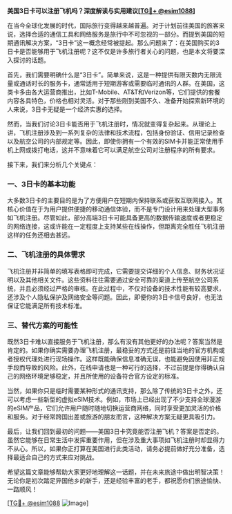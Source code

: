 **美国3日卡可以注册飞机吗？深度解读与实用建议[[TG💪+ @esim1088](https://t.me/s/esim1088)]**

在当今全球化发展的时代，国际旅行变得越来越普遍。对于计划前往美国的旅客来说，选择合适的通信工具和网络服务是旅行中不可忽视的一部分。而提到美国的短期通讯解决方案，“3日卡”这一概念经常被提起。那么问题来了：在美国购买的3日卡是否能够用于飞机注册呢？这不仅是许多旅行者关心的问题，也是本文将要深入探讨的话题。

首先，我们需要明确什么是“3日卡”。简单来说，这是一种提供有限天数内无限流量或通话时长的服务卡，通常适用于短期游客或需要临时通讯的人群。在美国，这类卡多由各大运营商推出，比如T-Mobile、AT&T和Verizon等，它们提供的套餐内容各具特色，价格也相对灵活。对于那些刚到美国不久、准备开始探索新环境的人来说，3日卡无疑是一个经济实惠的选择。

然而，当我们讨论3日卡能否用于飞机注册时，情况就变得复杂起来。从理论上讲，飞机注册涉及到一系列复杂的法律和技术流程，包括身份验证、信用记录检查以及航空公司的内部规定等。因此，即使你拥有一个有效的SIM卡并能正常使用手机上网或拨打电话，这并不意味着它可以满足航空公司对注册程序的所有要求。

接下来，我们来分析几个关键点：

### **一、3日卡的基本功能**
大多数3日卡的主要目的是为了方便用户在短期内保持联系或获取互联网接入。其核心价值在于为用户提供便捷的移动通信体验，而不是专门设计用来处理大型事务如飞机注册。尽管如此，部分高端3日卡可能具备更高的数据传输速度或者更稳定的网络连接，这或许能在一定程度上支持某些在线操作，但距离完全胜任飞机注册这样的任务还相去甚远。

### **二、飞机注册的具体需求**
飞机注册并非简单的填写表格即可完成，它需要提交详细的个人信息、财务状况证明以及其他相关文件。这些资料往往需要通过安全可靠的渠道上传至航空公司系统，并且必须经过严格的审核。在此过程中，不仅对设备的技术性能有较高要求，还涉及个人隐私保护及网络安全等问题。因此，即便你的3日卡信号良好，也无法保证它能满足所有技术标准。

### **三、替代方案的可能性**
既然3日卡难以直接服务于飞机注册，那么有没有其他更好的办法呢？答案当然是肯定的。如果你确实需要办理飞机注册，最稳妥的方式还是前往当地的官方机构或者授权代理处进行现场操作。这样既能确保信息准确无误，也能避免因使用非正规手段而导致的风险。此外，在线申请也是一种可行的选择，不过前提是你得确认自己的网络环境足够稳定，并且所使用的设备符合官方设定的标准。

当然，如果你只是临时需要某种形式的通讯支持，那么除了传统的3日卡之外，还可以考虑一些新型的虚拟eSIM技术。例如，市场上已经出现了不少支持全球漫游的eSIM产品，它们允许用户随时随地切换运营商网络，同时享受更加灵活的价格和服务。对于经常跨国出差或旅游的朋友而言，这种解决方案无疑更具吸引力。

最后，让我们回到最初的问题——美国3日卡究竟能否注册飞机？答案是否定的。虽然它能够在日常生活中发挥重要作用，但在涉及重大事项如飞机注册时却显得力不从心。所以，如果你正打算在美国进行此类活动，请务必提前做好充分准备，选择最适合自己的方式来应对挑战。

希望这篇文章能够帮助大家更好地理解这一话题，并在未来旅途中做出明智决策！无论你是初次踏足异国他乡的新手，还是经验丰富的老手，都祝愿你们旅途愉快、一路顺风！

[[TG💪+ @esim1088](https://t.me/s/esim1088) ![Image](https://i.postimg.cc/4NQfJmqS/Snipaste-2025-05-13-00-14-12.png)]